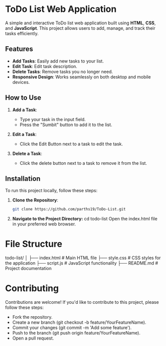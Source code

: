 # ToDo List Web Application

A simple and interactive ToDo list web application built using **HTML**, **CSS**, and **JavaScript**. This project allows users to add, manage, and track their tasks efficiently.

## Features

- **Add Tasks**: Easily add new tasks to your list.
- **Edit Task**: Edit task description.
- **Delete Tasks**: Remove tasks you no longer need.
- **Responsive Design**: Works seamlessly on both desktop and mobile devices.

## How to Use

1. **Add a Task**:
   - Type your task in the input field.
   - Press the "Sumbit" button to add it to the list.

2. **Edit a Task**:
   - Click the Edit Button next to a task to edit the task.

3. **Delete a Task**:
   - Click the delete button next to a task to remove it from the list.

## Installation

To run this project locally, follow these steps:

1. **Clone the Repository**:
   ```bash
   git clone https://github.com/parths19/ToDo-List.git

2. **Navigate to the Project Directory:**
   cd todo-list
   Open the index.html file in your preferred web browser.

# File Structure

todo-list/
│
├── index.html          # Main HTML file
├── style.css           # CSS styles for the application
├── script.js           # JavaScript functionality
├── README.md           # Project documentation


# Contributing

Contributions are welcome! If you'd like to contribute to this project, please follow these steps:

- Fork the repository.
- Create a new branch (git checkout -b feature/YourFeatureName).
- Commit your changes (git commit -m 'Add some feature').
- Push to the branch (git push origin feature/YourFeatureName).
- Open a pull request.

  
